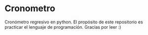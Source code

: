 # Cronometro
Cronómetro regresivo en python.
El propósito de este repositorio es practicar el lenguaje de programación.
Gracias por leer :)
